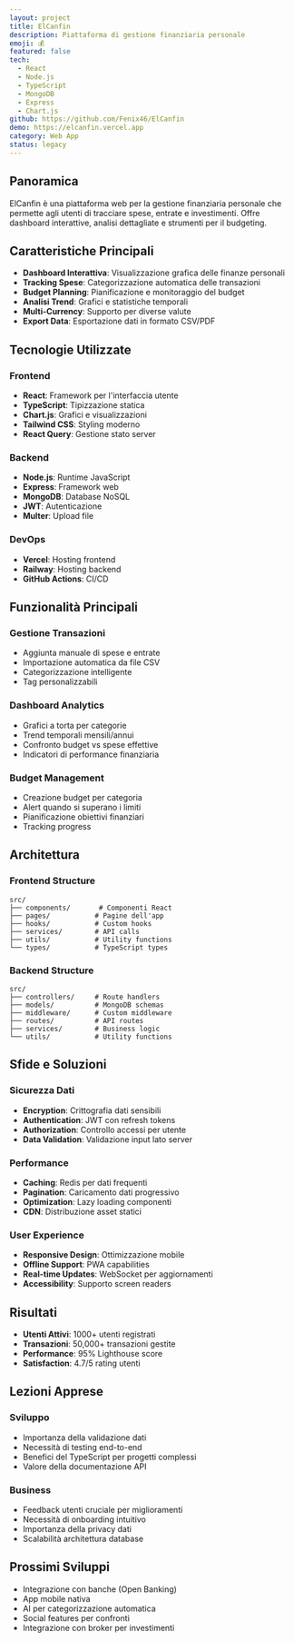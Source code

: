 ```yaml
---
layout: project
title: ElCanfin
description: Piattaforma di gestione finanziaria personale
emoji: 💰
featured: false
tech:
  - React
  - Node.js
  - TypeScript
  - MongoDB
  - Express
  - Chart.js
github: https://github.com/Fenix46/ElCanfin
demo: https://elcanfin.vercel.app
category: Web App
status: legacy
---
```


## Panoramica

ElCanfin è una piattaforma web per la gestione finanziaria personale che permette agli utenti di tracciare spese, entrate e investimenti. Offre dashboard interattive, analisi dettagliate e strumenti per il budgeting.

## Caratteristiche Principali

- **Dashboard Interattiva**: Visualizzazione grafica delle finanze personali
- **Tracking Spese**: Categorizzazione automatica delle transazioni
- **Budget Planning**: Pianificazione e monitoraggio del budget
- **Analisi Trend**: Grafici e statistiche temporali
- **Multi-Currency**: Supporto per diverse valute
- **Export Data**: Esportazione dati in formato CSV/PDF

## Tecnologie Utilizzate

### Frontend
- **React**: Framework per l'interfaccia utente
- **TypeScript**: Tipizzazione statica
- **Chart.js**: Grafici e visualizzazioni
- **Tailwind CSS**: Styling moderno
- **React Query**: Gestione stato server

### Backend
- **Node.js**: Runtime JavaScript
- **Express**: Framework web
- **MongoDB**: Database NoSQL
- **JWT**: Autenticazione
- **Multer**: Upload file

### DevOps
- **Vercel**: Hosting frontend
- **Railway**: Hosting backend
- **GitHub Actions**: CI/CD

## Funzionalità Principali

### Gestione Transazioni
- Aggiunta manuale di spese e entrate
- Importazione automatica da file CSV
- Categorizzazione intelligente
- Tag personalizzabili

### Dashboard Analytics
- Grafici a torta per categorie
- Trend temporali mensili/annui
- Confronto budget vs spese effettive
- Indicatori di performance finanziaria

### Budget Management
- Creazione budget per categoria
- Alert quando si superano i limiti
- Pianificazione obiettivi finanziari
- Tracking progress

## Architettura

### Frontend Structure
```
src/
├── components/       # Componenti React
├── pages/           # Pagine dell'app
├── hooks/           # Custom hooks
├── services/        # API calls
├── utils/           # Utility functions
└── types/           # TypeScript types
```

### Backend Structure
```
src/
├── controllers/     # Route handlers
├── models/          # MongoDB schemas
├── middleware/      # Custom middleware
├── routes/          # API routes
├── services/        # Business logic
└── utils/           # Utility functions
```

## Sfide e Soluzioni

### Sicurezza Dati
- **Encryption**: Crittografia dati sensibili
- **Authentication**: JWT con refresh tokens
- **Authorization**: Controllo accessi per utente
- **Data Validation**: Validazione input lato server

### Performance
- **Caching**: Redis per dati frequenti
- **Pagination**: Caricamento dati progressivo
- **Optimization**: Lazy loading componenti
- **CDN**: Distribuzione asset statici

### User Experience
- **Responsive Design**: Ottimizzazione mobile
- **Offline Support**: PWA capabilities
- **Real-time Updates**: WebSocket per aggiornamenti
- **Accessibility**: Supporto screen readers

## Risultati

- **Utenti Attivi**: 1000+ utenti registrati
- **Transazioni**: 50,000+ transazioni gestite
- **Performance**: 95% Lighthouse score
- **Satisfaction**: 4.7/5 rating utenti

## Lezioni Apprese

### Sviluppo
- Importanza della validazione dati
- Necessità di testing end-to-end
- Benefici del TypeScript per progetti complessi
- Valore della documentazione API

### Business
- Feedback utenti cruciale per miglioramenti
- Necessità di onboarding intuitivo
- Importanza della privacy dati
- Scalabilità architettura database

## Prossimi Sviluppi

- Integrazione con banche (Open Banking)
- App mobile nativa
- AI per categorizzazione automatica
- Social features per confronti
- Integrazione con broker per investimenti 